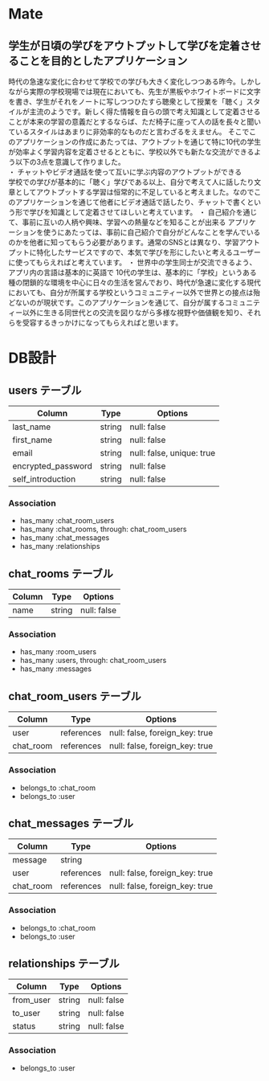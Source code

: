# Mate
## 学生が日頃の学びをアウトプットして学びを定着させることを目的としたアプリケーション
時代の急速な変化に合わせて学校での学びも大きく変化しつつある昨今。しかしながら実際の学校現場では現在においても、先生が黒板やホワイトボードに文字を書き、学生がそれをノートに写しつつひたすら聴衆として授業を「聴く」スタイルが主流のようです。新しく得た情報を自らの頭で考え知識として定着させることが本来の学習の意義だとするならば、ただ椅子に座って人の話を長々と聞いているスタイルはあまりに非効率的なものだと言わざるをえません。
そこでこのアプリケーションの作成にあたっては、アウトプットを通じて特に10代の学生が効率よく学習内容を定着させるとともに、学校以外でも新たな交流ができるよう以下の3点を意識して作りました。<br>
・ チャットやビデオ通話を使って互いに学ぶ内容のアウトプットができる<br>
学校での学びが基本的に「聴く」学びである以上、自分で考えて人に話したり文章としてアウトプットする学習は恒常的に不足していると考えました。なのでこのアプリケーションを通じて他者にビデオ通話で話したり、チャットで書くという形で学びを知識として定着させてほしいと考えています。
・ 自己紹介を通じて、事前に互いの人柄や興味、学習への熱量などを知ることが出来る
アプリケーションを使うにあたっては、事前に自己紹介で自分がどんなことを学んでいるのかを他者に知ってもらう必要があります。通常のSNSとは異なり、学習アウトプットに特化したサービスですので、本気で学びを形にしたいと考えるユーザーに使ってもらえればと考えています。
・ 世界中の学生同士が交流できるよう、アプリ内の言語は基本的に英語で
10代の学生は、基本的に「学校」というある種の閉鎖的な環境を中心に日々の生活を営んでおり、時代が急速に変化する現代においても、自分が所属する学校というコミュニティー以外で世界との接点は殆どないのが現状です。このアプリケーションを通じて、自分が属するコミュニティー以外に生きる同世代との交流を図りながら多様な視野や価値観を知り、それらを受容するきっかけになってもらえればと思います。


# DB設計

## users テーブル

| Column                 | Type   | Options     |
| --------               | ------ | ----------- |
| last_name              | string | null: false |
| first_name             | string | null: false |
| email                  | string | null: false, unique: true|
| encrypted_password     | string | null: false |
| self_introduction      | string | null: false |

### Association

- has_many :chat_room_users
- has_many :chat_rooms, through: chat_room_users
- has_many :chat_messages
- has_many :relationships


## chat_rooms テーブル

| Column | Type   | Options     |
| ------ | ------ | ----------- |
| name   | string | null: false |

### Association

- has_many :room_users
- has_many :users, through: chat_room_users
- has_many :messages


## chat_room_users テーブル

| Column      | Type       | Options                        |
| ------      | ---------- | ------------------------------ |
| user        | references | null: false, foreign_key: true |
| chat_room   | references | null: false, foreign_key: true |

### Association

- belongs_to :chat_room
- belongs_to :user


## chat_messages テーブル

| Column       | Type       | Options                        |
| -------      | ---------- | ------------------------------ |
| message      | string     |                                |
| user         | references | null: false, foreign_key: true |
| chat_room    | references | null: false, foreign_key: true |

### Association

- belongs_to :chat_room
- belongs_to :user


## relationships テーブル

| Column    | Type       | Options                        |
| -------   | ---------- | ------------------------------ |
| from_user | string     | null: false |
| to_user   | string     | null: false |
| status    | string     | null: false |

### Association

- belongs_to :user
